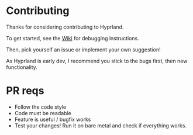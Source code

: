 # Contributing

Thanks for considering contributing to Hyprland.

To get started, see the [Wiki](https://github.com/vaxerski/Hyprland/wiki/Contributing-&-Debugging) for debugging instructions.

Then, pick yourself an issue or implement your own suggestion!

As Hyprland is early dev, I recommend you stick to the bugs first, then new functionality.

# PR reqs
- Follow the code style
- Code must be readable
- Feature is useful / bugfix works
- Test your changes! Run it on bare metal and check if everything works.
